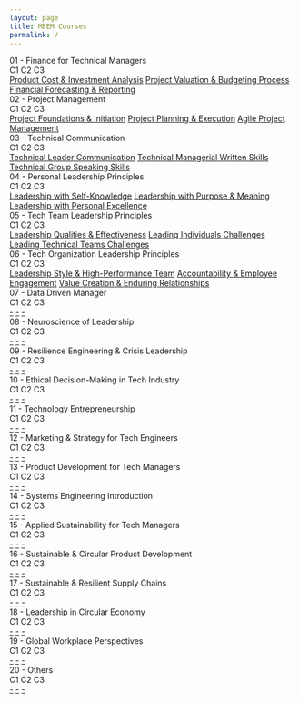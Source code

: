 ```yaml
---
layout: page
title: MEEM Courses
permalink: /
---
```


<div class="block" style="grid-template-columns: 1fr 1fr;">
  <div class="btn text"><div class="btn name">01 - Finance for Technical Managers</div>
    <div class="row" style="grid-template-columns: 1fr 9fr;">
      <div class="row" style="grid-template-columns: 1fr;">
        <a class="btn box2">C1</a>
        <a class="btn box2">C2</a>
        <a class="btn box2">C3</a>
      </div>
      <div class="row" style="grid-template-columns: 1fr;">
        <a href="/04-MEEM/EM01C1/" class="btn box1">Product Cost & Investment Analysis</a>
        <a href="/04-MEEM/EM01C2/" class="btn box1">Project Valuation & Budgeting Process</a>
        <a href="/04-MEEM/EM01C3/" class="btn box1">Financial Forecasting & Reporting</a>
      </div>
    </div>
  </div>
  <div class="btn text"><div class="btn name">02 - Project Management</div>
    <div class="row" style="grid-template-columns: 1fr 9fr;">
      <div class="row" style="grid-template-columns: 1fr;">
        <a class="btn box2">C1</a>
        <a class="btn box2">C2</a>
        <a class="btn box2">C3</a>
      </div>
      <div class="row" style="grid-template-columns: 1fr;">
        <a href="/04-MEEM/EM02C1/" class="btn box1">Project Foundations & Initiation</a>
        <a href="/04-MEEM/EM02C2/" class="btn box1">Project Planning & Execution</a>
        <a href="/04-MEEM/EM02C3/" class="btn box1">Agile Project Management</a>
      </div>
    </div>
  </div>
</div>

<div class="block" style="grid-template-columns: 1fr 1fr;">
  <div class="btn text"><div class="btn name">03 - Technical Communication</div>
    <div class="row" style="grid-template-columns: 1fr 9fr;">
      <div class="row" style="grid-template-columns: 1fr;">
        <a class="btn box2">C1</a>
        <a class="btn box2">C2</a>
        <a class="btn box2">C3</a>
      </div>
      <div class="row" style="grid-template-columns: 1fr;">
        <a href="/04-MEEM/EM03C1/" class="btn box1">Technical Leader Communication</a>
        <a href="/04-MEEM/EM03C2/" class="btn box1">Technical Managerial Written Skills</a>
        <a href="/04-MEEM/EM03C3/" class="btn box1">Technical Group Speaking Skills</a>
      </div>
    </div>
  </div>
  <div class="btn text"><div class="btn name">04 - Personal Leadership Principles</div>
    <div class="row" style="grid-template-columns: 1fr 9fr;">
      <div class="row" style="grid-template-columns: 1fr;">
        <a class="btn box2">C1</a>
        <a class="btn box2">C2</a>
        <a class="btn box2">C3</a>
      </div>
      <div class="row" style="grid-template-columns: 1fr;">
        <a href="/04-MEEM/EM04C1/" class="btn box1">Leadership with Self-Knowledge</a>
        <a href="/04-MEEM/EM04C2/" class="btn box1">Leadership with Purpose & Meaning</a>
        <a href="/04-MEEM/EM04C3/" class="btn box1">Leadership with Personal Excellence</a>
      </div>
    </div>
  </div>
</div>

<div class="block" style="grid-template-columns: 1fr 1fr;">
  <div class="btn text"><div class="btn name">05 - Tech Team Leadership Principles</div>
    <div class="row" style="grid-template-columns: 1fr 9fr;">
      <div class="row" style="grid-template-columns: 1fr;">
        <a class="btn box2">C1</a>
        <a class="btn box2">C2</a>
        <a class="btn box2">C3</a>
      </div>
      <div class="row" style="grid-template-columns: 1fr;">
        <a href="/04-MEEM/EM05C1/" class="btn box1">Leadership Qualities & Effectiveness</a>
        <a href="/04-MEEM/EM05C2/" class="btn box1">Leading Individuals Challenges</a>
        <a href="/04-MEEM/EM05C3/" class="btn box1">Leading Technical Teams Challenges</a>
      </div>
    </div>
  </div>
  <div class="btn text"><div class="btn name">06 - Tech Organization Leadership Principles</div>
    <div class="row" style="grid-template-columns: 1fr 9fr;">
      <div class="row" style="grid-template-columns: 1fr;">
        <a class="btn box2">C1</a>
        <a class="btn box2">C2</a>
        <a class="btn box2">C3</a>
      </div>
      <div class="row" style="grid-template-columns: 1fr;">
        <a href="/04-MEEM/EM06C1/" class="btn box1">Leadership Style & High-Performance Team</a>
        <a href="/04-MEEM/EM06C2/" class="btn box1">Accountability & Employee Engagement</a>
        <a href="/04-MEEM/EM06C3/" class="btn box1">Value Creation & Enduring Relationships</a>
      </div>
    </div>
  </div>
</div>

<div class="block" style="grid-template-columns: 1fr 1fr;">
  <div class="btn text"><div class="btn name">07 - Data Driven Manager</div>
    <div class="row" style="grid-template-columns: 1fr 9fr;">
      <div class="row" style="grid-template-columns: 1fr;">
        <a class="btn box2">C1</a>
        <a class="btn box2">C2</a>
        <a class="btn box2">C3</a>
      </div>
      <div class="row" style="grid-template-columns: 1fr;">
        <a href="/04-MEEM/EM07C1/" class="btn box1">-</a>
        <a href="/04-MEEM/EM07C2/" class="btn box1">-</a>
        <a href="/04-MEEM/EM07C3/" class="btn box1">-</a>
      </div>
    </div>
  </div>
  <div class="btn text"><div class="btn name">08 - Neuroscience of Leadership</div>
    <div class="row" style="grid-template-columns: 1fr 9fr;">
      <div class="row" style="grid-template-columns: 1fr;">
        <a class="btn box2">C1</a>
        <a class="btn box2">C2</a>
        <a class="btn box2">C3</a>
      </div>
      <div class="row" style="grid-template-columns: 1fr;">
        <a href="/04-MEEM/EM08C1/" class="btn box1">-</a>
        <a href="/04-MEEM/EM08C2/" class="btn box1">-</a>
        <a href="/04-MEEM/EM08C3/" class="btn box1">-</a>
      </div>
    </div>
  </div>
</div>

<div class="block" style="grid-template-columns: 1fr 1fr;">
  <div class="btn text"><div class="btn name">09 - Resilience Engineering & Crisis Leadership</div>
    <div class="row" style="grid-template-columns: 1fr 9fr;">
      <div class="row" style="grid-template-columns: 1fr;">
        <a class="btn box2">C1</a>
        <a class="btn box2">C2</a>
        <a class="btn box2">C3</a>
      </div>
      <div class="row" style="grid-template-columns: 1fr;">
        <a href="/04-MEEM/EM09C1/" class="btn box1">-</a>
        <a href="/04-MEEM/EM09C2/" class="btn box1">-</a>
        <a href="/04-MEEM/EM09C3/" class="btn box1">-</a>
      </div>
    </div>
  </div>
  <div class="btn text"><div class="btn name">10 - Ethical Decision-Making in Tech Industry</div>
    <div class="row" style="grid-template-columns: 1fr 9fr;">
      <div class="row" style="grid-template-columns: 1fr;">
        <a class="btn box2">C1</a>
        <a class="btn box2">C2</a>
        <a class="btn box2">C3</a>
      </div>
      <div class="row" style="grid-template-columns: 1fr;">
        <a href="/04-MEEM/EM10C1/" class="btn box1">-</a>
        <a href="/04-MEEM/EM10C2/" class="btn box1">-</a>
        <a href="/04-MEEM/EM10C3/" class="btn box1">-</a>
      </div>
    </div>
  </div>
</div>

<div class="block" style="grid-template-columns: 1fr 1fr;">
  <div class="btn text"><div class="btn name">11 - Technology Entrepreneurship</div>
    <div class="row" style="grid-template-columns: 1fr 9fr;">
      <div class="row" style="grid-template-columns: 1fr;">
        <a class="btn box2">C1</a>
        <a class="btn box2">C2</a>
        <a class="btn box2">C3</a>
      </div>
      <div class="row" style="grid-template-columns: 1fr;">
        <a href="/04-MEEM/EM11C1/" class="btn box1">-</a>
        <a href="/04-MEEM/EM11C2/" class="btn box1">-</a>
        <a href="/04-MEEM/EM11C3/" class="btn box1">-</a>
      </div>
    </div>
  </div>
  <div class="btn text"><div class="btn name">12 - Marketing & Strategy for Tech Engineers</div>
    <div class="row" style="grid-template-columns: 1fr 9fr;">
      <div class="row" style="grid-template-columns: 1fr;">
        <a class="btn box2">C1</a>
        <a class="btn box2">C2</a>
        <a class="btn box2">C3</a>
      </div>
      <div class="row" style="grid-template-columns: 1fr;">
        <a href="/04-MEEM/EM12C1/" class="btn box1">-</a>
        <a href="/04-MEEM/EM12C2/" class="btn box1">-</a>
        <a href="/04-MEEM/EM12C3/" class="btn box1">-</a>
      </div>
    </div>
  </div>
</div>

<div class="block" style="grid-template-columns: 1fr 1fr;">
  <div class="btn text"><div class="btn name">13 - Product Development for Tech Managers</div>
    <div class="row" style="grid-template-columns: 1fr 9fr;">
      <div class="row" style="grid-template-columns: 1fr;">
        <a class="btn box2">C1</a>
        <a class="btn box2">C2</a>
        <a class="btn box2">C3</a>
      </div>
      <div class="row" style="grid-template-columns: 1fr;">
        <a href="/04-MEEM/EM13C1/" class="btn box1">-</a>
        <a href="/04-MEEM/EM13C2/" class="btn box1">-</a>
        <a href="/04-MEEM/EM13C3/" class="btn box1">-</a>
      </div>
    </div>
  </div>
  <div class="btn text"><div class="btn name">14 - Systems Engineering Introduction</div>
    <div class="row" style="grid-template-columns: 1fr 9fr;">
      <div class="row" style="grid-template-columns: 1fr;">
        <a class="btn box2">C1</a>
        <a class="btn box2">C2</a>
        <a class="btn box2">C3</a>
      </div>
      <div class="row" style="grid-template-columns: 1fr;">
        <a href="/04-MEEM/EM14C1/" class="btn box1">-</a>
        <a href="/04-MEEM/EM14C2/" class="btn box1">-</a>
        <a href="/04-MEEM/EM14C3/" class="btn box1">-</a>
      </div>
    </div>
  </div>
</div>

<div class="block" style="grid-template-columns: 1fr 1fr;">
  <div class="btn text"><div class="btn name">15 - Applied Sustainability for Tech Managers</div>
    <div class="row" style="grid-template-columns: 1fr 9fr;">
      <div class="row" style="grid-template-columns: 1fr;">
        <a class="btn box2">C1</a>
        <a class="btn box2">C2</a>
        <a class="btn box2">C3</a>
      </div>
      <div class="row" style="grid-template-columns: 1fr;">
        <a href="/04-MEEM/EM15C1/" class="btn box1">-</a>
        <a href="/04-MEEM/EM15C2/" class="btn box1">-</a>
        <a href="/04-MEEM/EM15C3/" class="btn box1">-</a>
      </div>
    </div>
  </div>
  <div class="btn text"><div class="btn name">16 - Sustainable & Circular Product Development</div>
    <div class="row" style="grid-template-columns: 1fr 9fr;">
      <div class="row" style="grid-template-columns: 1fr;">
        <a class="btn box2">C1</a>
        <a class="btn box2">C2</a>
        <a class="btn box2">C3</a>
      </div>
      <div class="row" style="grid-template-columns: 1fr;">
        <a href="/04-MEEM/EM16C1/" class="btn box1">-</a>
        <a href="/04-MEEM/EM16C2/" class="btn box1">-</a>
        <a href="/04-MEEM/EM16C3/" class="btn box1">-</a>
      </div>
    </div>
  </div>
</div>

<div class="block" style="grid-template-columns: 1fr 1fr;">
  <div class="btn text"><div class="btn name">17 - Sustainable & Resilient Supply Chains</div>
    <div class="row" style="grid-template-columns: 1fr 9fr;">
      <div class="row" style="grid-template-columns: 1fr;">
        <a class="btn box2">C1</a>
        <a class="btn box2">C2</a>
        <a class="btn box2">C3</a>
      </div>
      <div class="row" style="grid-template-columns: 1fr;">
        <a href="/04-MEEM/EM17C1/" class="btn box1">-</a>
        <a href="/04-MEEM/EM17C2/" class="btn box1">-</a>
        <a href="/04-MEEM/EM17C3/" class="btn box1">-</a>
      </div>
    </div>
  </div>
  <div class="btn text"><div class="btn name">18 - Leadership in Circular Economy</div>
    <div class="row" style="grid-template-columns: 1fr 9fr;">
      <div class="row" style="grid-template-columns: 1fr;">
        <a class="btn box2">C1</a>
        <a class="btn box2">C2</a>
        <a class="btn box2">C3</a>
      </div>
      <div class="row" style="grid-template-columns: 1fr;">
        <a href="/04-MEEM/EM18C1/" class="btn box1">-</a>
        <a href="/04-MEEM/EM18C2/" class="btn box1">-</a>
        <a href="/04-MEEM/EM18C3/" class="btn box1">-</a>
      </div>
    </div>
  </div>
</div>

<div class="block" style="grid-template-columns: 1fr 1fr;">
  <div class="btn text"><div class="btn name">19 - Global Workplace Perspectives</div>
    <div class="row" style="grid-template-columns: 1fr 9fr;">
      <div class="row" style="grid-template-columns: 1fr;">
        <a class="btn box2">C1</a>
        <a class="btn box2">C2</a>
        <a class="btn box2">C3</a>
      </div>
      <div class="row" style="grid-template-columns: 1fr;">
        <a href="/04-MEEM/EM19C1/" class="btn box1">-</a>
        <a href="/04-MEEM/EM19C2/" class="btn box1">-</a>
        <a href="/04-MEEM/EM19C3/" class="btn box1">-</a>
      </div>
    </div>
  </div>
  <div class="btn text"><div class="btn name">20 - Others</div>
    <div class="row" style="grid-template-columns: 1fr 9fr;">
      <div class="row" style="grid-template-columns: 1fr;">
        <a class="btn box2">C1</a>
        <a class="btn box2">C2</a>
        <a class="btn box2">C3</a>
      </div>
      <div class="row" style="grid-template-columns: 1fr;">
        <a href="/04-MEEM/EM20C1/" class="btn box1">-</a>
        <a href="/04-MEEM/EM20C2/" class="btn box1">-</a>
        <a href="/04-MEEM/EM20C3/" class="btn box1">-</a>
      </div>
    </div>
  </div>
</div>